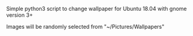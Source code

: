 Simple python3 script to change wallpaper for Ubuntu 18.04 with gnome version 3+

Images will be randomly selected from "~/Pictures/Wallpapers"

